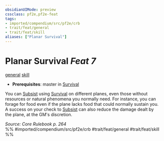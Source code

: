 ```yaml
---
obsidianUIMode: preview
cssclass: pf2e,pf2e-feat
tags:
- imported/compendium/src/pf2e/crb
- trait/feat/general
- trait/feat/skill
aliases: ["Planar Survival"]
---
```

# Planar Survival  *Feat 7*  
[general](general.md)  [skill](skill.md)  

- **Prerequisites**: master in [Survival](../skills.md#Survival)

You can [Subsist](subsist.md) using [Survival](../skills.md#Survival) on different planes, even those without resources or natural phenomena you normally need. For instance, you can forage for food even if the plane lacks food that could normally sustain you. A success on your check to [Subsist](subsist.md) can also reduce the damage dealt by the plane, at the GM's discretion.

*Source: Core Rulebook p. 264*  
%% #imported/compendium/src/pf2e/crb #trait/feat/general #trait/feat/skill %%